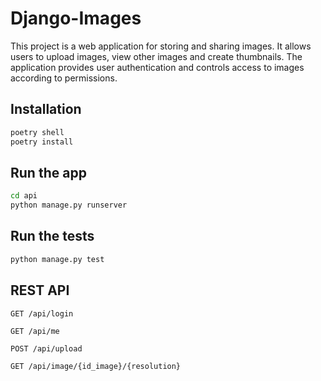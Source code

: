 # Django-Images

This project is a web application for storing and sharing images. It allows users to upload images, view other images and create thumbnails. The application provides user authentication and controls access to images according to permissions.

## Installation

```bash
poetry shell
poetry install
```

## Run the app

```bash
cd api
python manage.py runserver
```

## Run the tests

```bash
python manage.py test
```

## REST API

`GET /api/login`

`GET /api/me`

`POST /api/upload`

`GET /api/image/{id_image}/{resolution}`
